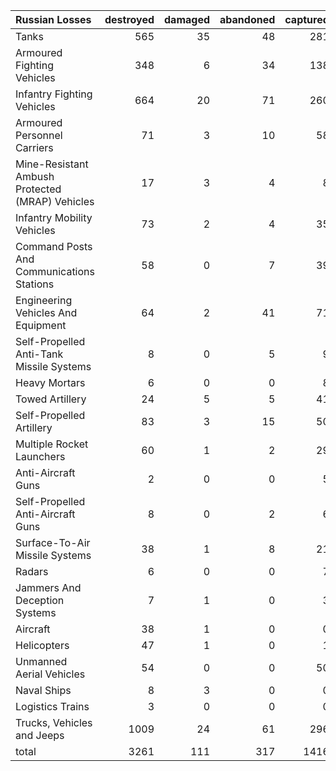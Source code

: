 | Russian Losses                                   |   destroyed |   damaged |   abandoned |   captured |   total |
|:-------------------------------------------------|------------:|----------:|------------:|-----------:|--------:|
| Tanks                                            |         565 |        35 |          48 |        281 |     929 |
| Armoured Fighting Vehicles                       |         348 |         6 |          34 |        138 |     526 |
| Infantry Fighting Vehicles                       |         664 |        20 |          71 |        260 |    1015 |
| Armoured Personnel Carriers                      |          71 |         3 |          10 |         58 |     142 |
| Mine-Resistant Ambush Protected  (MRAP) Vehicles |          17 |         3 |           4 |          8 |      32 |
| Infantry Mobility Vehicles                       |          73 |         2 |           4 |         35 |     114 |
| Command Posts And Communications Stations        |          58 |         0 |           7 |         39 |     104 |
| Engineering Vehicles And Equipment               |          64 |         2 |          41 |         71 |     178 |
| Self-Propelled Anti-Tank Missile Systems         |           8 |         0 |           5 |          9 |      22 |
| Heavy Mortars                                    |           6 |         0 |           0 |          8 |      14 |
| Towed Artillery                                  |          24 |         5 |           5 |         41 |      75 |
| Self-Propelled Artillery                         |          83 |         3 |          15 |         50 |     151 |
| Multiple Rocket Launchers                        |          60 |         1 |           2 |         29 |      92 |
| Anti-Aircraft Guns                               |           2 |         0 |           0 |          5 |       7 |
| Self-Propelled Anti-Aircraft Guns                |           8 |         0 |           2 |          6 |      16 |
| Surface-To-Air Missile Systems                   |          38 |         1 |           8 |         21 |      68 |
| Radars                                           |           6 |         0 |           0 |          7 |      13 |
| Jammers And Deception Systems                    |           7 |         1 |           0 |          3 |      11 |
| Aircraft                                         |          38 |         1 |           0 |          0 |      39 |
| Helicopters                                      |          47 |         1 |           0 |          1 |      49 |
| Unmanned Aerial Vehicles                         |          54 |         0 |           0 |         50 |     104 |
| Naval Ships                                      |           8 |         3 |           0 |          0 |      11 |
| Logistics Trains                                 |           3 |         0 |           0 |          0 |       3 |
| Trucks, Vehicles and Jeeps                       |        1009 |        24 |          61 |        296 |    1390 |
| total                                            |        3261 |       111 |         317 |       1416 |    5105 |